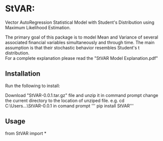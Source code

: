 # StVAR: 

Vector AutoRegression Statistical Model with Student's Distribution using Maximum Likelihood Estimation.

The primary goal of this package is to model Mean and Variance of several associated financial variables simultaneously and through time. The main assumption is that their stochastic behavior resembles Student's t distribution.  
For a complete explanation please read the "StVAR Model Explanation.pdf"

## Installation
Run the following to install:

Download "StVAR-0.0.1.tar.gz" file and unzip it
in command prompt change the current directory to the location of unziped file. e.g. cd C:\Users\...\StVAR-0.0.1
in comand prompt ''' pip install StVAR'''


## Usage

from StVAR import *
